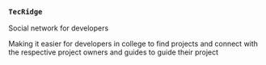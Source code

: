 
### `TecRidge`
 
 Social network for developers
 
 Making it easier for developers in college to find projects and connect with the respective project owners and guides to guide their project
